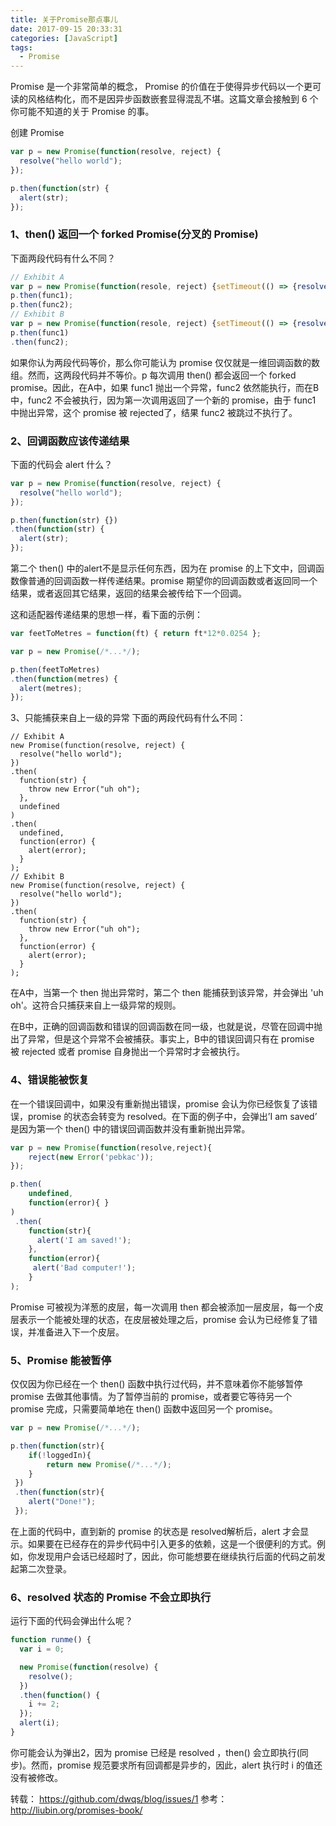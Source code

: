 ```yaml
---
title: 关于Promise那点事儿
date: 2017-09-15 20:33:31
categories: [JavaScript]
tags:
  - Promise
---
```


Promise 是一个非常简单的概念，
Promise 的价值在于使得异步代码以一个更可读的风格结构化，而不是因异步函数嵌套显得混乱不堪。这篇文章会接触到 6 个你可能不知道的关于 Promise 的事。

<!-- more -->

创建 Promise
```js
var p = new Promise(function(resolve, reject) {
  resolve("hello world");
});

p.then(function(str) {
  alert(str);
});
```
### 1、then() 返回一个 forked Promise(分叉的 Promise)
下面两段代码有什么不同？
```js
// Exhibit A
var p = new Promise(function(resole, reject) {setTimeout(() => {resolve('done')})});
p.then(func1);
p.then(func2);
// Exhibit B
var p = new Promise(function(resole, reject) {setTimeout(() => {resolve('done')})});
p.then(func1)
.then(func2);
```
如果你认为两段代码等价，那么你可能认为 promise 仅仅就是一维回调函数的数组。然而，这两段代码并不等价。p 每次调用 then() 都会返回一个 forked promise。因此，在A中，如果 func1 抛出一个异常，func2 依然能执行，而在B中，func2 不会被执行，因为第一次调用返回了一个新的 promise，由于 func1 中抛出异常，这个 promise 被 rejected了，结果 func2 被跳过不执行了。

### 2、回调函数应该传递结果
下面的代码会 alert 什么？
```js
var p = new Promise(function(resolve, reject) {
  resolve("hello world");
});

p.then(function(str) {})
.then(function(str) {
  alert(str);
});
```
第二个 then() 中的alert不是显示任何东西，因为在 promise 的上下文中，回调函数像普通的回调函数一样传递结果。promise 期望你的回调函数或者返回同一个结果，或者返回其它结果，返回的结果会被传给下一个回调。

这和适配器传递结果的思想一样，看下面的示例：
```js
var feetToMetres = function(ft) { return ft*12*0.0254 };

var p = new Promise(/*...*/);

p.then(feetToMetres)
.then(function(metres) {
  alert(metres);
});
```
3、只能捕获来自上一级的异常
下面的两段代码有什么不同：
```
// Exhibit A
new Promise(function(resolve, reject) {
  resolve("hello world");
})
.then(
  function(str) {
    throw new Error("uh oh");
  },
  undefined
)
.then(
  undefined,
  function(error) {
    alert(error);
  }
);
// Exhibit B
new Promise(function(resolve, reject) {
  resolve("hello world");
})
.then(
  function(str) {
    throw new Error("uh oh");
  },
  function(error) {
    alert(error);
  }
);
```
在A中，当第一个 then 抛出异常时，第二个 then 能捕获到该异常，并会弹出 'uh oh'。这符合只捕获来自上一级异常的规则。

在B中，正确的回调函数和错误的回调函数在同一级，也就是说，尽管在回调中抛出了异常，但是这个异常不会被捕获。事实上，B中的错误回调只有在 promise 被 rejected 或者 promise 自身抛出一个异常时才会被执行。

### 4、错误能被恢复
在一个错误回调中，如果没有重新抛出错误，promise 会认为你已经恢复了该错误，promise 的状态会转变为 resolved。在下面的例子中，会弹出’I am saved’ 是因为第一个 then() 中的错误回调函数并没有重新抛出异常。
```js
var p = new Promise(function(resolve,reject){
    reject(new Error('pebkac'));
});  

p.then(
    undefined,
    function(error){ }
)
 .then(
    function(str){
      alert('I am saved!');
    },
    function(error){
     alert('Bad computer!');
    }
);
```
Promise 可被视为洋葱的皮层，每一次调用 then 都会被添加一层皮层，每一个皮层表示一个能被处理的状态，在皮层被处理之后，promise 会认为已经修复了错误，并准备进入下一个皮层。

### 5、Promise 能被暂停
仅仅因为你已经在一个 then() 函数中执行过代码，并不意味着你不能够暂停 promise 去做其他事情。为了暂停当前的 promise，或者要它等待另一个 promise 完成，只需要简单地在 then() 函数中返回另一个 promise。
```js
var p = new Promise(/*...*/);   

p.then(function(str){
    if(!loggedIn){
        return new Promise(/*...*/);
    }
 }) 
 .then(function(str){
    alert("Done!");
 });
```
在上面的代码中，直到新的 promise 的状态是 resolved解析后，alert 才会显示。如果要在已经存在的异步代码中引入更多的依赖，这是一个很便利的方式。例如，你发现用户会话已经超时了，因此，你可能想要在继续执行后面的代码之前发起第二次登录。

### 6、resolved 状态的 Promise 不会立即执行
运行下面的代码会弹出什么呢？
```js
function runme() {
  var i = 0;

  new Promise(function(resolve) {
    resolve();
  })
  .then(function() {
    i += 2;
  });
  alert(i);
}
```
你可能会认为弹出2，因为 promise 已经是 resolved ，then() 会立即执行(同步)。然而，promise 规范要求所有回调都是异步的，因此，alert 执行时 i 的值还没有被修改。

转载： https://github.com/dwqs/blog/issues/1
参考： http://liubin.org/promises-book/